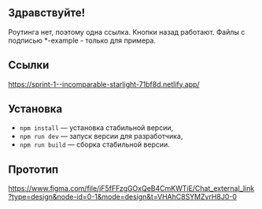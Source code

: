 ## Здравствуйте!
Роутинга нет, поэтому одна ссылка. Кнопки назад работают.
Файлы с подписью *-example - только для примера.

## Ссылки
https://sprint-1--incomparable-starlight-71bf8d.netlify.app/

## Установка

- `npm install` — установка стабильной версии,
- `npm run dev` — запуск версии для разработчика,
- `npm run build` — сборка стабильной версии.

## Прототип
https://www.figma.com/file/jF5fFFzgGOxQeB4CmKWTiE/Chat_external_link?type=design&node-id=0-1&mode=design&t=VHAhC8SYMZvrH8J0-0